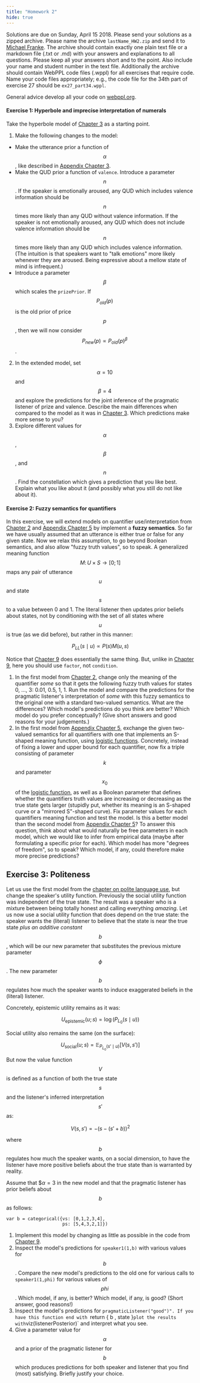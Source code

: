 ```yaml
---
title: "Homework 2"
hide: true
---
```


<script src="https://cdn.mathjax.org/mathjax/latest/MathJax.js?config=TeX-AMS-MML_HTMLorMML" type="text/javascript"></script>

<link rel="stylesheet" href="https://s3-us-west-2.amazonaws.com/cdn.webppl.org/webppl-editor-1.0.9.css">
<link rel="stylesheet" href="https://s3-us-west-2.amazonaws.com/cdn.webppl.org/webppl-viz-0.7.11.css">
<link rel="stylesheet" href="https://yui.yahooapis.com/pure/0.6.0/pure-min.css">
<script src="https://code.jquery.com/jquery-2.1.4.min.js"></script>
<script src="https://s3-us-west-2.amazonaws.com/cdn.webppl.org/webppl-editor-1.0.9.js"></script>
<script src="https://s3-us-west-2.amazonaws.com/cdn.webppl.org/webppl-viz-0.7.11.js"></script>
<script src="https://s3-us-west-2.amazonaws.com/cdn.webppl.org/webppl-v0.9.7.js" defer async></script>

Solutions are due on Sunday, April 15 2018. Please send your solutions as a zipped archive. Please name the archive `lastName_HW2.zip` and send it to [Michael Franke](mailto:michael.franke@uni-osnabrueck.de). The archive should contain exactly one plain text file or a markdown file (.txt or .md) with your answers and explanations to all questions. Please keep all your answers short and to the point. Also include your name and student number in the text file. Additionally the archive should contain WebPPL code files (.wppl) for all exercises that require code. Name your code files appropriately; e.g., the code file for the 34th part of exercise 27 should be `ex27_part34.wppl`. 

General advice develop all your code on [webppl.org](webppl.org).

#### Exercise 1: Hyperbole and imprecise interpretation of numerals

Take the hyperbole model of [Chapter 3](https://michael-franke.github.io/probLang/chapters/03-nonliteral.html) as a starting point.

1. Make the following changes to the model:
  - Make the utterance prior a function of $$\alpha$$, like described in [Appendix Chapter 3](https://michael-franke.github.io/probLang/chapters/app-03-costs.html).
  - Make the QUD prior a function of `valence`. Introduce a parameter $$n$$. If the speaker is emotionally aroused, any QUD which includes valence information should be $$n$$ times more likely than any QUD without valence information. If the speaker is not emotionally aroused, any QUD which does not include valence information should be $$n$$ times more likely than any QUD which includes valence information. (The intuition is that speakers want to "talk emotions" more likely whenever they are aroused. Being expressive about a mellow state of mind is infrequent.)
  - Introduce a parameter $$\beta$$ which scales the `prizePrior`. If $$P_{old}(p)$$ is the old prior of price $$p$$, then we will now consider $$P_{new}(p) \propto P_{old}(p)^\beta$$.
2. In the extended model, set $$\alpha = 10$$ and $$\beta = 4$$ and explore the predictions for the joint inference of the pragmatic listener of prize and valence. Describe the main differences when compared to the model as it was in [Chapter 3](https://michael-franke.github.io/probLang/chapters/03-nonliteral.html). Which predictions make more sense to you?
3. Explore different values for $$\alpha$$, $$\beta$$, and $$n$$. Find the constellation which gives a prediction that you like best. Explain what you like about it (and possibly what you still do not like about it).

#### Exercise 2: Fuzzy semantics for quantifiers

In this exercise, we will extend models on quantifier use/interpretation from [Chapter 2](https://michael-franke.github.io/probLang/chapters/02-pragmatics.html) and [Appendix Chapter 5](https://michael-franke.github.io/probLang/chapters/app-05-quantifiers.html) by implement a **fuzzy semantics**. So far we have usually assumed that an utterance is either true or false for any given state. Now we relax this assumption, to go beyond Boolean semantics, and also allow "fuzzy truth values", so to speak. A generalized meaning function $$M \colon U \times S \rightarrow [0;1]$$ maps any pair of utterance $$u$$ and state $$s$$ to a value between 0 and 1. The literal listener then updates prior beliefs about states, not by conditioning with the set of all states where $$u$$ is true (as we did before), but rather in this manner:

$$P_{LL}(s \mid u) \propto P(s) M(u,s)$$

Notice that [Chapter 9](https://michael-franke.github.io/probLang/chapters/09-politeness.html) does essentially the same thing. But, unlike in [Chapter 9](https://michael-franke.github.io/probLang/chapters/09-politeness.html), here you should use `factor`, not `condition`.

1. In the first model from [Chapter 2](https://michael-franke.github.io/probLang/chapters/02-pragmatics.html), change only the meaning of the quantifier *some* so that it gets the following fuzzy truth values for states 0, ..., 3: 0.01, 0.5, 1, 1. Run the model and compare the predictions for the pragmatic listener's interpretation of *some* with this fuzzy semantics to the original one with a standard two-valued semantics. What are the differences? Which model's predictions do you think are better? Which model do you prefer conceptually? (Give short answers and good reasons for your judgements.)
2. In the first model from [Appendix Chapter 5](https://michael-franke.github.io/probLang/chapters/app-05-quantifiers.html), exchange the given two-valued semantics for all quantifiers with one that implements an S-shaped meaning function, using [logistic functions](https://en.wikipedia.org/wiki/Logistic_function). Concretely, instead of fixing a lower and upper bound for each quantifier, now fix a triple consisting of parameter $$k$$ and parameter $$x_0$$ of the [logistic function](https://en.wikipedia.org/wiki/Logistic_function), as well as a Boolean parameter that defines whether the quantifiers truth values are increasing or decreasing as the true state gets larger (stupidly put, whether its meaning is an S-shaped curve or a "mirrored S"-shaped curve). Fix parameter values for each quantifiers meaning function and test the model. Is this a better model than the second model from [Appendix Chapter 5](https://michael-franke.github.io/probLang/chapters/app-05-quantifiers.html)? To answer this question, think about what would naturally be free parameters in each model, which we would like to infer from empirical data (maybe after formulating a specific prior for each). Which model has more "degrees of freedom", so to speak? Which model, if any, could therefore make more precise predictions?

## Exercise 3: Politeness

Let us use the first model from the [chapter on polite language use](https://michael-franke.github.io/probLang/chapters/09-politeness.html), but change the speaker's utility function. Previously the social utility function was independent of the true state. The result was a speaker who is a mixture between being totally honest and calling everything *amazing*. Let us now use a social utility function that does depend on the true state: the speaker wants the (literal) listener to believe that the state is near the true state *plus an additive constant* $$b$$, which will be our new parameter that substitutes the previous mixture parameter $$\phi$$. The new parameter $$b$$ regulates how much the speaker wants to induce exaggerated beliefs in the (literal) listener.

Concretely, epistemic utility remains as it was:

$$
U_{\text{epistemic}}(u; s) = \log(P_{L_0}(s \mid u))
$$

Social utility also remains the same (on the surface):

$$
U_{\text{social}}(u; s) = \mathbb{E}_{P_{L_0}(s' \mid u)}[V(s, s')]
$$

But now the value function $$V$$ is defined as a function of both the true state $$s$$ and the listener's inferred interpretation $$s'$$ as:

$$V(s,s') = -(s - (s'+b))^2$$

where $$b$$ regulates how much the speaker wants, on a social dimension, to have the listener have more positive beliefs about the true state than is warranted by reality.

Assume that $$\alpha = 3$ in the new model and that the pragmatic listener has prior beliefs about $$b$$ as follows:
~~~~
var b = categorical({vs: [0,1,2,3,4],
                     ps: [5,4,3,2,1]})
~~~~

1. Implement this model by changing as little as possible in the code from [Chapter 9](https://michael-franke.github.io/probLang/chapters/09-politeness.html). 
2. Inspect the model's predictions for `speaker1(1,b)` with various values for $$b$$. Compare the new model's predictions to the old one for various calls to `speaker1(1,phi)` for various values of $$phi$$. Which model, if any, is better? Which model, if any, is good? (Short answer, good reasons!)
3. Inspect the model's predictions for `pragmaticListener("good")". If you have this function end with `return { b , state }` plot the results with `viz(listenerPosterior)` and interpret what you see.
4. Give a parameter value for $$\alpha$$ and a prior of the pragmatic listener for $$b$$ which produces predictions for both speaker and listener that you find (most) satisfying. Briefly justify your choice.
